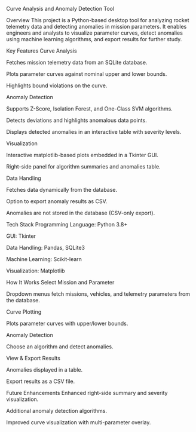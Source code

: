 Curve Analysis and Anomaly Detection Tool


Overview
This project is a Python-based desktop tool for analyzing rocket telemetry data and detecting anomalies in mission parameters.
It enables engineers and analysts to visualize parameter curves, detect anomalies using machine learning algorithms, and export results for further study.

Key Features
Curve Analysis

Fetches mission telemetry data from an SQLite database.

Plots parameter curves against nominal upper and lower bounds.

Highlights bound violations on the curve.

Anomaly Detection

Supports Z-Score, Isolation Forest, and One-Class SVM algorithms.

Detects deviations and highlights anomalous data points.

Displays detected anomalies in an interactive table with severity levels.

Visualization

Interactive matplotlib-based plots embedded in a Tkinter GUI.

Right-side panel for algorithm summaries and anomalies table.

Data Handling

Fetches data dynamically from the database.

Option to export anomaly results as CSV.

Anomalies are not stored in the database (CSV-only export).

Tech Stack
Programming Language: Python 3.8+

GUI: Tkinter

Data Handling: Pandas, SQLite3

Machine Learning: Scikit-learn

Visualization: Matplotlib

How It Works
Select Mission and Parameter

Dropdown menus fetch missions, vehicles, and telemetry parameters from the database.

Curve Plotting

Plots parameter curves with upper/lower bounds.

Anomaly Detection

Choose an algorithm and detect anomalies.

View & Export Results

Anomalies displayed in a table.

Export results as a CSV file.

Future Enhancements
Enhanced right-side summary and severity visualization.

Additional anomaly detection algorithms.

Improved curve visualization with multi-parameter overlay.
